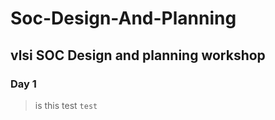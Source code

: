 # Soc-Design-And-Planning
## vlsi SOC Design and planning workshop
### Day 1 
> is this test
`
test
`
